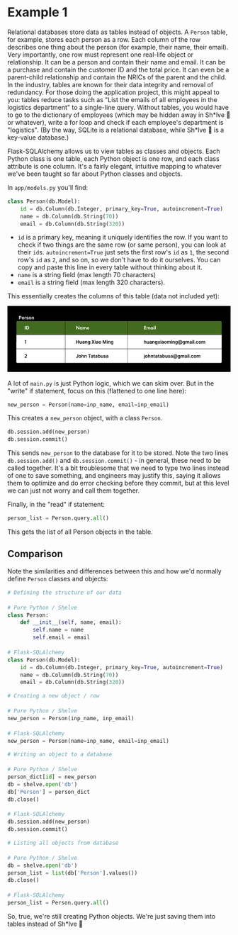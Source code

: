 # Example 1

Relational databases store data as tables instead of objects. A `Person` table, for example, stores each person as a row. Each column of the row describes one thing about the person (for example, their name, their email). Very importantly, one row must represent one real-life object or relationship. It can be a person and contain their name and email. It can be a purchase and contain the customer ID and the total price. It can even be a parent-child relationship and contain the NRICs of the parent and the child. In the industry, tables are known for their data integrity and removal of redundancy. For those doing the application project, this might appeal to you: tables reduce tasks such as "List the emails of all employees in the logistics department" to a single-line query. Without tables, you would have to go to the dictionary of employees (which may be hidden away in Sh\*lve 🤮 or whatever), write a for loop and check if each employee's department is "logistics". (By the way, SQLite is a relational database, while Sh\*lve 🤮 is a key-value database.)

Flask-SQLAlchemy allows us to view tables as classes and objects. Each Python class is one table, each Python object is one row, and each class attribute is one column. It's a fairly elegant, intuitive mapping to whatever we've been taught so far about Python classes and objects.

In `app/models.py` you'll find:

```py
class Person(db.Model):
    id = db.Column(db.Integer, primary_key=True, autoincrement=True)
    name = db.Column(db.String(70))
    email = db.Column(db.String(320))
```

- `id` is a primary key, meaning it uniquely identifies the row. If you want to check if two things are the same row (or same person), you can look at their `id`s. `autoincrement=True` just sets the first row's `id` as `1`, the second row's `id` as `2`, and so on, so we don't have to do it ourselves. You can copy and paste this line in every table without thinking about it.
- `name` is a string field (max length 70 characters)
- `email` is a string field (max length 320 characters).

This essentially creates the columns of this table (data not included yet):

![Person table, containing a name and email column](./../static/name_email_table.png)

A lot of `main.py` is just Python logic, which we can skim over. But in the "write" if statement, focus on this (flattened to one line here):

```py
new_person = Person(name=inp_name, email=inp_email)
```

This creates a `new_person` object, with a class `Person`.

```py
db.session.add(new_person)
db.session.commit()
```

This sends `new_person` to the database for it to be stored. Note the two lines `db.session.add()` and `db.session.commit()` - in general, these need to be called together. It's a bit troublesome that we need to type two lines instead of one to save something, and engineers may justify this, saying it allows them to optimize and do error checking before they commit, but at this level we can just not worry and call them together.

Finally, in the "read" if statement:

```py
person_list = Person.query.all()
```

This gets the list of all Person objects in the table.

## Comparison

Note the similarities and differences between this and how we'd normally define `Person` classes and objects:

```py
# Defining the structure of our data

# Pure Python / Shelve
class Person:
    def __init__(self, name, email):
        self.name = name
        self.email = email

# Flask-SQLAlchemy
class Person(db.Model):
    id = db.Column(db.Integer, primary_key=True, autoincrement=True)
    name = db.Column(db.String(70))
    email = db.Column(db.String(320))
```

```py
# Creating a new object / row

# Pure Python / Shelve
new_person = Person(inp_name, inp_email)

# Flask-SQLAlchemy
new_person = Person(name=inp_name, email=inp_email)
```

```py
# Writing an object to a database

# Pure Python / Shelve
person_dict[id] = new_person
db = shelve.open('db')
db['Person'] = person_dict
db.close()

# Flask-SQLAlchemy
db.session.add(new_person)
db.session.commit()
```

```py
# Listing all objects from database

# Pure Python / Shelve
db = shelve.open('db')
person_list = list(db['Person'].values())
db.close()

# Flask-SQLAlchemy
person_list = Person.query.all()
```

So, true, we're still creating Python objects. We're just saving them into tables instead of Sh\*lve 🤮
